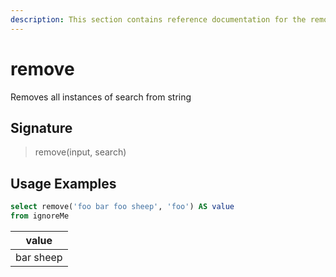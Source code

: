 ```yaml
---
description: This section contains reference documentation for the remove function.
---
```


# remove

Removes all instances of search from string

## Signature

> remove(input, search)

## Usage Examples

```sql
select remove('foo bar foo sheep', 'foo') AS value
from ignoreMe
```

| value     |
| --------- |
| bar sheep |
